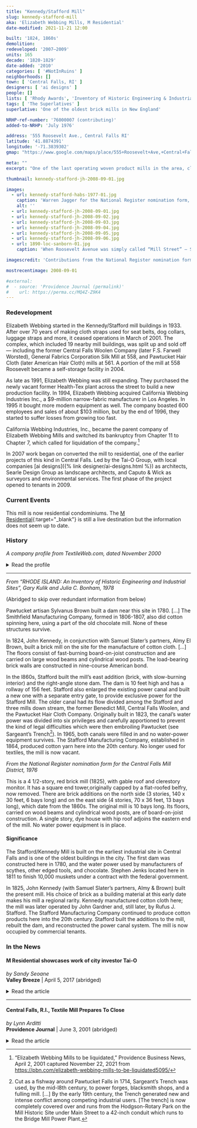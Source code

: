 ```yaml
---
title: "Kennedy/Stafford Mill"
slug: kennedy-stafford-mill
aka: 'Elizabeth Webbing Mills, M Residential'
date-modified: 2021-11-21 12:00

built: '1824, 1860s'
demolition:
redeveloped: '2007–2009'
units: 165
decade: '1820-1829'
date-added: '2010'
categories: [ '#NotInRuins' ]
neighborhoods: []
town: [ 'Central Falls, RI' ]
designers: [ 'ai designs' ]
people: []
lists: [ 'Rhody Awards', 'Inventory of Historic Engineering & Industrial Sites 1978', 'Central Falls Mill District', 'National Register of Historic Places' ]
tags: [ 'The Superlatives' ]
superlative: 'One of the oldest brick mills in New England'

NRHP-ref-number: '76000007 (contributing)'
added-to-NRHP: 'July 1976'

address: '555 Roosevelt Ave., Central Falls RI'
latitude: '41.8874391'
longitude: '-71.3839302'
gmap: "https://www.google.com/maps/place/555+Roosevelt+Ave,+Central+Falls,+RI+02863/@41.8874391,-71.3839302,17z/data=!3m1!4b1!4m5!3m4!1s0x89e45cb4ba03ae37:0x6a384898f328c5e4!8m2!3d41.8874391!4d-71.3817415"

meta: ""
excerpt: "One of the last operating woven product mills in the area, closing in 2001, and later converted to residential starting in 2007"

thumbnail: kennedy-stafford-jh-2008-09-01.jpg

images:
  - url: kennedy-stafford-habs-1977-01.jpg
    caption: 'Warren Jagger for the National Register nomination form, 1977'
    alt: ''
  - url: kennedy-stafford-jh-2008-09-01.jpg
  - url: kennedy-stafford-jh-2008-09-02.jpg
  - url: kennedy-stafford-jh-2008-09-03.jpg
  - url: kennedy-stafford-jh-2008-09-04.jpg
  - url: kennedy-stafford-jh-2008-09-05.jpg
  - url: kennedy-stafford-jh-2008-09-06.jpg
  - url: 1890-loc-sanborn-01.jpg
    caption: 'When Roosevelt Avenue was simply called “Mill Street” — Sanborn Insurance Maps, 1890, Central Falls RI, Plate 8'

imagescredit: 'Contributions from the National Register nomination form and the Library of Congress, Geography and Map Division'

mostrecentimage: 2008-09-01

#external:
#  - source: 'Providence Journal (permalink)'
#    url: https://perma.cc/MQ4Z-Z9K4
---
```


### Redevelopment

Elizabeth Webbing started in the Kennedy/Stafford mill buildings in 1933. After over 70 years of making cloth straps used for seat belts, dog collars, luggage straps and more, it ceased operations in March of 2001. The complex, which included 19 nearby mill buildings, was split up and sold off — including the former Central Falls Woolen Company (later F.S. Farwell Worsted), General Fabrics Corporation Silk Mill at 558, and Pawtucket Hair Cloth (later American Hair Cloth) mills at 561. A portion of the mill at 558 Roosevelt became a self-storage facility in 2004. 

As late as 1991, Elizabeth Webbing was still expanding. They purchased the newly vacant former Health-Tex plant across the street to build a new production facility. In 1994, Elizabeth Webbing acquired California Webbing Industries Inc., a $9-million narrow-fabric manufacturer in Los Angeles. In 1995 it bought more modern equipment as well. The company boasted 600 employees and sales of about $103 million, but by the end of 1996, they started to suffer losses from growing too fast.

California Webbing Industries, Inc., became the parent company of Elizabeth Webbing Mills and switched its bankruptcy from Chapter 11 to Chapter 7, which called for liquidation of the company.[^1]

[^1]: “Elizabeth Webbing Mills to be liquidated,” Providence Business News, April 2, 2001 captured November 22, 2021 from https://pbn.com/elizabeth-webbing-mills-to-be-liquidated5095/

In 2007 work began on converted the mill to residential, one of the earlier projects of this kind in Central Falls. Led by the Tai-O Group, with local companies [ai designs]({% link designer/ai-designs.html %}) as architects, Searle Design Group as landscape architects, and Caputo & Wick as surveyors and environmental services. The first phase of the project opened to tenants in 2009. 


### Current Events

This mill is now residential condominiums. The [M Residential](//www.mresidential.com){:target="_blank"} is still a live destination but the information does not seem up to date. 


### History

_A company profile from TextileWeb.com, dated November 2000_

<details markdown="1" class="rhythm">
  <summary>Read the profile</summary>

When you look at webbing, you see the same colored strands of yarn. But at Elizabeth Webbing Mills, we see opportunity. The opportunity for our customers to distinguish themselves from their competition. This kind of vision has brought us through the past 67 years. We’ve gone from a small textile mill in Central Falls, Rhode Island, to being the world’s leading provider of webbing. Today, our quest is to offer our customers a continuum of new solutions to strengthen their position in their market.

In just the past 12 months, we’ve become the exclusive provider of DuPont Fabric Protector in the narrow fabrics industry. We’ve achieved ISO 9001 certification and forged partnerships with numerous worldwide brand leaders. These decisions were part of our strategy to ensure that each and every one of our customers has the product differentiation needed to maintain their competitive edge.

Our webbing is a component in over 800 products — from awnings and camera straps to child restraints and x-ray shield bindings, and that’s only today. Our research and development teams continue to search for ways to provide our customers the finest webbing solutions in the world. Today, we specialize in narrow fabrics for the outdoor, juvenile, sporting goods, safety, pet, horse and transportation market places while we continue to test and refine new solutions for other markets.

We have the ability to manufacture over 8 million yards per week in our fully integrated, state-of-the-art facility in Rhode Island. Our manufacturing is complimented by ten (10) distribution centers to insure prompt, on-time delivery of our customer’s products.

Over the years we have become expert in manufacturing cost efficient, high quality commodity webbing. But what makes us stand above all other webbing manufacturers is our branded products such as Absorb-Edge, 2-Tone , Soft-Edge, Tuffweb, Tuffsling and Eplus. These products set the standard for the industry and help our customers distinguish their products at point of sale.

_Captured November 22, 2021 from https://www.textileweb.com/doc/elizabeth-webbing-mills-0001_

</details>

***

_From “RHODE ISLAND: An Inventory of Historic Engineering and Industrial Sites”, Gary Kulik and Julia C. Bonham, 1978_

(Abridged to skip over redundant information from below)

Pawtucket artisan Sylvanus Brown built a dam near this site in 1780. […] The Smithfield Manufacturing Company, formed in 1806-1807, also did cotton spinning here, using a part of the old chocolate mill. None of these structures survive.

In 1824, John Kennedy, in conjunction with Samuel Slater’s partners, Almy El Brown, built a brick mill on the site for the manufacture of cotton cloth. […] The floors consist of fast-burning board-on-joist construction and are carried on large wood beams and cylindrical wood posts. The load-bearing brick walls are constructed in nine-course American bond.

In the l860s, Stafford built the mill’s east addition (brick, with slow-burning interior) and the right-angle stone dam. The dam is 10 feet high and has a rollway of 156 feet. Stafford also enlarged the existing power canal and built a new one with a separate entry gate, to provide exclusive power for the Stafford Mill. The older canal had its flow divided among the Stafford and three mills down stream, the former Benedict Mill, Central Falls Woolen, and the Pawtucket Hair Cloth Company. Originally built in 1823, the canal’s water power was divided into six privileges and carefully apportioned to prevent the kind of legal difficulties which were then embroiling Pawtucket (see Sargeant’s Trench[^2]). In 1965, both canals were filled in and no water-power equipment survives. The Stafford Manufacturing Company, established in 1864, produced cotton yarn here into the 20th century. No longer used for textiles, the mill is now vacant.

[^2]: Cut as a fishway around Pawtucket Falls in 1714, Sargeant’s Trench was used, by the mid-l8th century, to power forges, blacksmith shops, and a fulling mill. […] By the early 19th century, the Trench generated new and intense conflict among competing industrial users. [The trench] is now completely covered over and runs from the Hodgson-Rotary Park on the Mill Historic Site under Main Street to a 42-inch conduit which runs to the Bridge Mill Power Plant. 


_From the National Register nomination form for the Central Falls Mill District, 1976_

This is a 4 1/2-story, red brick mill (1825), with gable roof and clerestory monitor. It has a square end tower,originally capped by a flat-roofed belfry, now removed. There are brick additions on the north side (3 stories, 140 x 30 feet, 6 bays long) and on the east side (4 stories, 70 x 36 feet, 13 bays long), which date from the 1860s. The original mill is 10 bays long. Its floors, carried on wood beams and cylindrical wood posts, are of board-on-joist construction. A single story, dye house with hip roof adjoins the eastern end of the mill. No water power equipment is in place.

#### Significance

The Stafford/Kennedy Mill is built on the earliest industrial site in Central Falls and is one of the oldest buildings in the city. The first dam was constructed here in 1780, and the water power used by manufacturers of scythes, other edged tools, and chocolate. Stephen Jenks located here in 1811 to finish 10,000 muskets under a contract with the federal government.

In 1825, John Kennedy (with Samuel Slater’s partners, Almy & Brown) built the present mill. His choice of brick as a building material at this early date makes his mill a regional rarity. Kennedy manufactured cotton cloth here; the mill was later operated by John Gardner and, still later, by Rufus J. Stafford. The Stafford Manufacturing Company continued to produce cotton products here into the 20th century. Stafford built the additions to the mill, rebuilt the dam, and reconstructed the power canal system. The mill is now occupied by commercial tenants.


### In the News

#### M Residential showcases work of city investor Tai-O

_by Sandy Seoane_  
**Valley Breeze** | April 5, 2017 (abridged)

<details markdown="1" class="rhythm">
  <summary>Read the article</summary>

[…]

“We literally walked into a manufacturing operation,” said Jevon Chan, COO for Tai-O, of what is now **M Residential**, a 165 unit luxury apartment complex in Central Falls. “The business shut down and left everything exactly where is was. It was kind of eerie.”

When Tai-O arrived in that city in 2006, the land where M stands was considered a brownfield site by the Environmental Protection Agency, a property contaminated through decades of use as a mill. The project would utilize three historic mill buildings dating back to 1824, and the last tenant, Elizabeth Webbing Mills, had left in 2001.

“They had been vacant for almost five years,” Chan said.

Remediation and cleanup alone, Chan said, took around two years.

“The interior had to be sand-blasted down to the brick,” he said.

The first building to open at M, holding 39 units, was finished in 2009.

Now, the fully-occupied 165 unit property has an average rent of $1,300 a month, and boasts a waiting list. The project was given a Rhody Award by the Rhode Island Historical Preservation and Heritage Commission and Preserve RI in 2016, and has a five-star rating on several online review sites. […]

The massive $30 million renovation project was the vision of company President Louis Yip.

“He brought us here,” said Chan. “The vision here was to all be market-rate apartments, which is what we want to do in Woonsocket.” […]

In Central Falls, that product includes barbecue pits scattered throughout the landscaped grounds, and an overlook deck hanging above the Blackstone River, where the company hosts wine and cheese nights. On the amenities floor, renters have access to a gym, a game room, a small movie theater, and multiple conference rooms and event spaces that can be reserved for special occasions. A large room at the center is strikingly sparse, empty save a piano and an enormous television, but it packs in tenants for events like the Super Bowl in February. “We’ve had everything from city meetings to bar mitzvahs in this building,” Chan said. […]

Most apartments in the complex are spacious, 1,200 square-feet, two bedrooms and two baths, while around 30 percent of the units are one bedroom, with some of the larger spaces holding three. They all hold sharp, modern appliances and fixtures, and have tall ceilings, with natural light streaming through large windows.

Chan said that around 30 percent of his tenants are locals, Central Falls natives who may have left the area to find housing elsewhere if they weren’t given an attractive option.

The rest have been brought to M from outside the city and include millennials, but also many retirees. Among them are Bob Billington, president of the Blackstone Valley Tourism Council and executives from nearby companies like Hasbro. Chan himself moved his family in for two years.

[…]

_Captured November 22, 2021 from https://www.valleybreeze.com/news/m-residential-showcases-work-of-city-investor-tai-o/article_0242494f-8182-53bf-9d8f-12ee6ed770c9.html_

</details>

***

#### Central Falls, R.I., Textile Mill Prepares To Close

_by Lynn Arditti_  
**Providence Journal** | June 3, 2001 (abridged)

<details markdown="1" class="rhythm">
  <summary>Read the article</summary>

Back when noise and light filled the sprawling brick buildings on Roosevelt Avenue, it was hard to believe **Elizabeth Webbing Mills** would ever die. Machines roared, floorboards trembled and generations of workers, many of them immigrants who spoke barely a word of English, stitched together new lives in Rhode Island’s textile industry.

They ran the machines that wove, wound and dyed the nylon, polyester and polypropylene threads into webbing for seat belts, luggage straps and dog collars. The jobs, back when they started out, paid less than $5 an hour, but there was always overtime and the promise of a raise.

“I remember going home and saying, ‘Mom, look! I got my first paycheck!,’” recalls Nella Fonseca, who began working at the mill as a winder when she was 19. She worked her way up to manager of the processing department. To Fonseca and others like her, the mill looked as solid as the bricks it was made of.

But all around, the graves of textile mills were being dug.

America’s industrial revolution, born just down the road at Samuel Slater’s factory in 1793, had long since left Rhode Island behind. The decline of the state’s textile industry picked up speed after World War II. Mill owners, drawn by cheap labor, headed south and later overseas. By 1980, just two years before Fonseca came to work at Elizabeth Webbing, textile jobs in Rhode Island had fallen to 12,282 – less than half the 28,100 recorded just 20 years earlier, according to the state Department of Labor and Training.
{: .o__drop-cap }

Just 1 in 10 textile jobs remain from what there were 50 years ago; about 6,400 jobs in all as of last year.

Today, most of the mills are small, specialty shops; fewer than two dozen employ more than 100, state data show. Elizabeth Webbing, with 280 people working in 22 buildings, was one of the exceptions. On Friday, the mill’s winding machines will stop, the final production workers will be let go, and a business that started 72 years ago will end.

In the weeks to come, what remains of the red, blue, green and yellow webbing will be loaded into cardboard boxes and trucked away to customers. The buildings and machines will be sold to the highest bidders. “The handwriting on the wall has been there 100 years,” says Scott Molloy, professor of labor and industrial relations at the Schmidt Labor Research Center at the University of Rhode Island. “Now we’re just seeing the final death throes.”

For a long time, it seemed that Elizabeth Webbing would be one of the survivors. Its owners had decided, like others in the state, to specialize in straps, belts and other “narrow fabrics.” Such specialization was the only way many Rhode Island mills stayed in business after World War II.
{: .o__drop-cap }

To strengthen its position in those specialty markets, Elizabeth Webbing also invested in new technology to improve productivity. The strategy seemed to be working. In 1991, the company’s president and chief executive officer, Eliot Lifland, stood at the loading dock behind the former Health-tex plant on Roosevelt Avenue and spoke with emotion about realizing his dream of building a “showcase of state-of-the-art technology.”

The company celebrated the opening of the vacant former Health-tex plant across Roosevelt Avenue where it would build a new production center. Lifland, who had taken over the mill from his father, had reason to be proud. The Lifland family had built the company from a tiny mill with sales of about $200,000 to $300,000 a year in 1960, to a sprawling complex with 400 employees and sales of about $70 million by 1990.

And it was growing.

In 1994, Elizabeth Webbing acquired California Webbing Industries Inc., a $9-million narrow-fabric manufacturer in Los Angeles. A year later, it bought new, more modern equipment to extrude the polypropylene thread – a soft but resilient synthetic fiber – the mill used for nearly half of the products it produced.
{: .o__drop-cap }

In 1995, the company boasted 600 employees and sales of about $103 million, according to Lifland. Then, at the end of 1996, Lifland says, problems hit. In retrospect, the company tried to get too big “and didn’t do it the right way,” Lifland says.

The company suffered “significant losses” in 1997 and 1998, according to an executive summary provided by the company. Lifland was asked to step down as CEO in 1997, and the company was turned over to professional managers. In February 1999, George S. West, a graduate of Harvard Business School and an experienced “turn-around manager,” was hired as president and CEO to try to rescue the company. The effort failed.

On March 30, 2000, a year after West arrived, the company filed for protection from its creditors in U.S. Bankruptcy Court in Providence under Chapter 11 of the federal bankruptcy laws. The plan, outlined in court documents, was to sell the company’s Unitex division, which distributed industrial awning, sign and marine textile fabrics. Then West could focus on reorganizing the Elizabeth Webbing Mills.

The company sold Unitex last May, and West set out to try to find a buyer for the mill. In January, with the bankruptcy case still pending, the company signed a purchase agreement for the mill with Dimeling Schreiber and Park, a private investment partnership based in Philadelphia. But Dimeling backed out and the deal, which was scheduled to close on Friday, March 16, fell through.

The following Tuesday, with no buyer in sight, West resigned. The next day, the company’s chairman of the board of directors, Robert Wickey, did the same. With the top executives gone and no buyer, Elizabeth Webbing asked the court to convert its Chapter 11 bankruptcy filing to a Chapter 7, which paved the way for liquidation. Peter J. Furness, the company’s lawyer, says there was nothing else he could do.

Since then, Matthew J. McGowan, the court-appointed receiver for the company, has been trying to find a buyer for the mill, but has been unsuccessful. So McGowan is preparing to sell the building and its equipment, which the city values at more than $2 million. The cavernous maze of buildings, linked by underground tunnels, is being shut down one room at a time: weaving, warping, dyeing, processing.

Every Friday for weeks now, it has been a funeral procession of good-byes. Tears, hugs and promises to stay in touch. Nella Fonseca began saying her good-byes two Fridays ago. The hardest part was leaving people like Irene Almeida. She worked at the Number 6 winding machine. At 53, she had given almost half her life to the mill. It was Almeida’s last day, and tears spilled from behind her glasses.
{: .o__drop-cap }

“One of the best cutters,” Fonseca said as she watched her work.

The looms had already stopped running; their metal frames stood like empty jungle-gyms in the darkened room. The only noise was the clanging of tractor-trailers barrelling along Roosevelt Avenue. “It’s like something is missing,” said Czeslawa “Cindy” Bies, an immigrant from Poland who, 23 years ago, followed her parents into a job at the mill. “Like you lost your best friend.”

At 3 o’clock, the shift over, Bies, Almeida and the others stuffed plastic grocery bags with their belongings and lined up at the computerized time clock to punch out. Alipio Bernardo. Fernando Pereira. Manuel Matos. Maria Trinidade. Connie Saraiva. Irene Almeida. Cindy Bies. Nella Fonseca.

“Bye.”

“Bye.”

“Bye Anna.”

“Good luck.”

</details>
